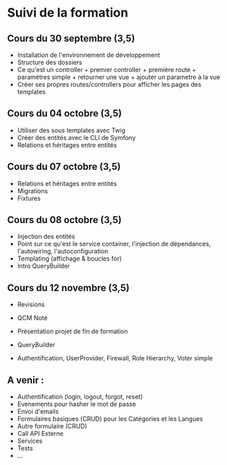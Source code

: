 # Suivi de la formation

## Cours du 30 septembre (3,5)

- Installation de l'environnement de développement
- Structure des dossiers
- Ce qu'est un controller + premier controller + première route + paramètres simple + retourner une vue + ajouter un parametre à la vue
- Créer ses propres routes/controllers pour afficher les pages des templates


## Cours du 04 octobre (3,5)

- Utiliser des sous templates avec Twig
- Créer des entités avec le CLI de Symfony
- Relations et héritages entre entités


## Cours du 07 octobre (3,5)

- Relations et héritages entre entités
- Migrations
- Fixtures


## Cours du 08 octobre (3,5)

- Injection des entités
- Point sur ce qu'est le service container, l'injection de dépendances, l'autowiring, l'autoconfiguration
- Templating (affichage & boucles for)
- Intro QueryBuilder

## Cours du 12 novembre (3,5)

- Revisions
- QCM Noté

- Présentation projet de fin de formation
- QueryBuilder
- Authentification, UserProvider, Firewall, Role Hierarchy, Voter simple

## A venir :

- Authentification (login, logout, forgot, reset)
- Evenements pour hasher le mot de passe
- Envoi d'emails
- Formulaires basiques (CRUD) pour les Catégories et les Langues
- Autre formulaire (CRUD)
- Call API Externe
- Services
- Tests
- ...

